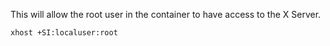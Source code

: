 This will allow the root user in the container to have access to the X Server.
```
xhost +SI:localuser:root
```
